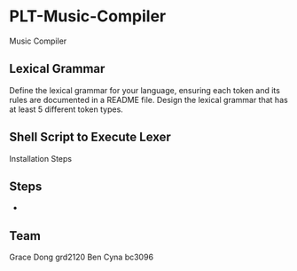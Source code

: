 # PLT-Music-Compiler
Music Compiler

## Lexical Grammar
Define the lexical grammar for your language, ensuring each token and its rules are
documented in a README file. Design the lexical grammar that has at least 5 different
token types.

## Shell Script to Execute Lexer
Installation Steps

## Steps
- 

## Team
Grace Dong grd2120
Ben Cyna bc3096 


